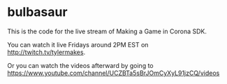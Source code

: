 # bulbasaur
This is the code for the live stream of Making a Game in Corona SDK.

You can watch it live Fridays around 2PM EST on http://twitch.tv/tylermakes.

Or you can watch the videos afterward by going to https://www.youtube.com/channel/UCZBTa5sBrJOmCyXyL91jzCQ/videos
